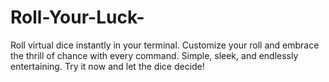 # Roll-Your-Luck-
Roll virtual dice instantly in your terminal. Customize your roll and embrace the thrill of chance with every command. Simple, sleek, and endlessly entertaining. Try it now and let the dice decide!
